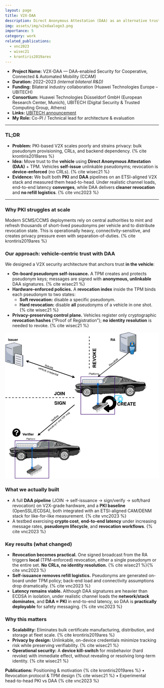 ```yaml
---
layout: page
title: V2X-DAA
description: Direct Anonymous Attestation (DAA) as an alternative trust model for V2X security
img: assets/img/v2xdaalogo3.png
importance: 5
category: work
related_publications:
  - vnc2023
  - wisec21
  - krontiris2019ares
---
```



- **Project Name:** V2X-DAA — DAA-enabled Security for Cooperative, Connected & Automated Mobility (CCAM)  
- **Duration:** 2022–2023 *(internal bilateral R&D)*  
- **Funding:** Bilateral industry collaboration (Huawei Technologies Europe – UBITECH)  
- **Consortium:** Huawei Technologies Düsseldorf GmbH (European Research Center, Munich), UBITECH (Digital Security & Trusted Computing Group, Athens)  
- **Links:** [UBITECH announcement](https://ubitech.eu/ubitech-has-been-awarded-a-research-grant-on-v2x-communication-security-from-a-multinational-technology-company/)
- **My Role:** Co-PI / Technical lead for architecture & evaluation

---

### TL;DR 

- **Problem:** PKI-based V2X scales poorly and strains privacy: bulk pseudonym provisioning, CRLs, and backend dependency. {% cite krontiris2019ares %}
- **Idea:** Move trust to the **vehicle** using **Direct Anonymous Attestation (DAA)** + TPM. Vehicles **self-issue** unlinkable pseudonyms; revocation is **device-enforced** (no CRLs). {% cite wisec21 %}
- **Evidence:** We built both **PKI** and **DAA** pipelines on an ETSI-aligned V2X stack and measured them head-to-head. Under realistic channel loads, end-to-end latency **converges**, while DAA delivers **cleaner revocation** and **no refill logistics**. {% cite vnc2023 %}

---

### Why PKI struggles at scale
Modern SCMS/CCMS deployments rely on central authorities to mint and refresh thousands of short-lived pseudonyms per vehicle and to distribute revocation state. This is operationally heavy, connectivity-sensitive, and creates privacy pressure even with separation-of-duties. {% cite krontiris2019ares %}

### Our approach: vehicle-centric trust with DAA
We designed a V2X security architecture that anchors trust **in the vehicle**:

- **On-board pseudonym self-issuance.** A TPM creates and protects pseudonym keys; messages are signed with **anonymous, unlinkable** DAA signatures. {% cite wisec21 %}
- **Hardware-enforced policies.** A **revocation index** inside the TPM binds each pseudonym to two states:
  - **Soft revocation:** disable a specific pseudonym.
  - **Hard revocation:** disable **all** pseudonyms of a vehicle in one shot. {% cite wisec21 %}
- **Privacy-preserving control plane.** Vehicles register only cryptographic **revocation hashes** (“Proof of Registration”); **no identity resolution** is needed to revoke. {% cite wisec21 %}

<img src="/assets/img/DAA-daanym.png" width="700">

### What we actually built
- A full **DAA pipeline** (JOIN → self-issuance → sign/verify → soft/hard revocation) on V2X-grade hardware, and a **PKI baseline** (OpenSSL/ECDSA), both integrated with an ETSI-aligned CAM/DENM stack for like-for-like measurement. {% cite vnc2023 %}
- A testbed exercising **crypto cost**, **end-to-end latency** under increasing message rates, **pseudonym lifecycle**, and **revocation workflows**. {% cite vnc2023 %}

### Key results (what changed)
- **Revocation becomes practical.** One signed broadcast from the RA triggers **local** (TPM-enforced) revocation, either a single pseudonym or the entire set. **No CRLs, no identity resolution.** {% cite wisec21 %}{% cite vnc2023 %}
- **Self-issuance removes refill logistics.** Pseudonyms are generated on-board under TPM policy; back-end load and connectivity assumptions drop dramatically. {% cite vnc2023 %}
- **Latency remains viable.** Although DAA signatures are heavier than ECDSA in isolation, under realistic channel loads the **network/stack dominates**, and **DAA ≈ PKI** in end-to-end latency, so DAA is **practically deployable** for safety messaging. {% cite vnc2023 %}

### Why this matters
- **Scalability:** Eliminates bulk certificate manufacturing, distribution, and storage at fleet scale. {% cite krontiris2019ares %}
- **Privacy by design:** Unlinkable, on-device credentials minimize tracking risk while preserving verifiability. {% cite wisec21 %}
- **Operational security:** A **device kill-switch** for misbehavior (hard revoke) with immediate effect, without revealing or resolving long-term identity. {% cite wisec21 %}

**Publications:** Positioning & motivation {% cite krontiris2019ares %} • Revocation protocol & TPM design {% cite wisec21 %} • Experimental head-to-head PKI vs DAA {% cite vnc2023 %}
